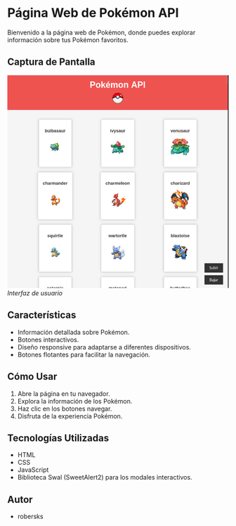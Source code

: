 # Página Web de Pokémon API

Bienvenido a la página web de Pokémon, donde puedes explorar información sobre tus Pokémon favoritos. 

## Captura de Pantalla

![Imagen 1](img/img1.png)
*Interfaz de usuario*

## Características

- Información detallada sobre Pokémon.
- Botones interactivos.
- Diseño responsive para adaptarse a diferentes dispositivos.
- Botones flotantes para facilitar la navegación.

## Cómo Usar

1. Abre la página en tu navegador.
2. Explora la información de los Pokémon.
3. Haz clic en los botones navegar.
4. Disfruta de la experiencia Pokémon.

## Tecnologías Utilizadas

- HTML
- CSS
- JavaScript
- Biblioteca Swal (SweetAlert2) para los modales interactivos.

## Autor

- robersks

